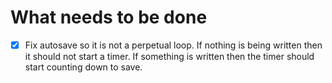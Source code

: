 # What needs to be done

- [x] Fix autosave so it is not a perpetual loop. If nothing is being written then it should not start a timer. If something is written then the timer should start counting down to save.
